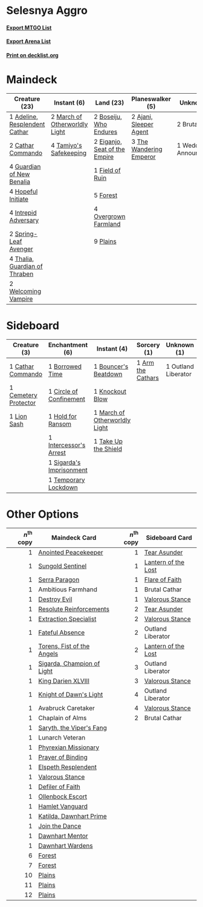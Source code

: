 # Selesnya Aggro

#### [Export MTGO List](../collection/Selesnya%20Aggro/Selesnya%20Aggro.txt)
#### [Export Arena List](../collection/Selesnya%20Aggro/Selesnya%20Aggro_arena.txt)
#### [Print on decklist.org](http://decklist.org/?deckmain=1%09Adeline,%20Resplendent%20Cathar%0A2%09Ajani,%20Sleeper%20Agent%0A2%09Boseiju,%20Who%20Endures%0A2%09Brutal%20Cathar%0A2%09Cathar%20Commando%0A2%09Eiganjo,%20Seat%20of%20the%20Empire%0A1%09Field%20of%20Ruin%0A5%09Forest%0A4%09Guardian%20of%20New%20Benalia%0A4%09Hopeful%20Initiate%0A4%09Intrepid%20Adversary%0A2%09March%20of%20Otherworldly%20Light%0A4%09Overgrown%20Farmland%0A9%09Plains%0A2%09Spring-Leaf%20Avenger%0A4%09Tamiyo's%20Safekeeping%0A4%09Thalia,%20Guardian%20of%20Thraben%0A3%09The%20Wandering%20Emperor%0A1%09Wedding%20Announcement%0A2%09Welcoming%20Vampire&deckside=1%09Arm%20the%20Cathars%0A1%09Borrowed%20Time%0A1%09Bouncer's%20Beatdown%0A1%09Cathar%20Commando%0A1%09Cemetery%20Protector%0A1%09Circle%20of%20Confinement%0A1%09Hold%20for%20Ransom%0A1%09Intercessor's%20Arrest%0A1%09Knockout%20Blow%0A1%09Lion%20Sash%0A1%09March%20of%20Otherworldly%20Light%0A1%09Outland%20Liberator%0A1%09Sigarda's%20Imprisonment%0A1%09Take%20Up%20the%20Shield%0A1%09Temporary%20Lockdown)
# Maindeck

|                                             Creature (23)                                              |                                              Instant (6)                                               |                                               Land (23)                                                |                                         Planeswalker (5)                                         |     Unknown (3)      |
|--------------------------------------------------------------------------------------------------------|--------------------------------------------------------------------------------------------------------|--------------------------------------------------------------------------------------------------------|--------------------------------------------------------------------------------------------------|----------------------|
|1 [Adeline, Resplendent Cathar](http://gatherer.wizards.com/Pages/Card/Details.aspx?multiverseid=534751)|2 [March of Otherworldly Light](http://gatherer.wizards.com/Pages/Card/Details.aspx?multiverseid=548321)|2 [Boseiju, Who Endures](http://gatherer.wizards.com/Pages/Card/Details.aspx?multiverseid=548579)       |2 [Ajani, Sleeper Agent](http://gatherer.wizards.com/Pages/Card/Details.aspx?multiverseid=574672) |2 Brutal Cathar       |
|2 [Cathar Commando](http://gatherer.wizards.com/Pages/Card/Details.aspx?multiverseid=534764)            |4 [Tamiyo's Safekeeping](http://gatherer.wizards.com/Pages/Card/Details.aspx?multiverseid=548521)       |2 [Eiganjo, Seat of the Empire](http://gatherer.wizards.com/Pages/Card/Details.aspx?multiverseid=548581)|3 [The Wandering Emperor](http://gatherer.wizards.com/Pages/Card/Details.aspx?multiverseid=548337)|1 Wedding Announcement|
|4 [Guardian of New Benalia](http://gatherer.wizards.com/Pages/Card/Details.aspx?multiverseid=574499)    |                                                                                                        |1 [Field of Ruin](http://gatherer.wizards.com/Pages/Card/Details.aspx?multiverseid=435415)              |                                                                                                  |                      |
|4 [Hopeful Initiate](http://gatherer.wizards.com/Pages/Card/Details.aspx?multiverseid=540850)           |                                                                                                        |5 [Forest](http://gatherer.wizards.com/Pages/Card/Details.aspx?multiverseid=439860)                     |                                                                                                  |                      |
|4 [Intrepid Adversary](http://gatherer.wizards.com/Pages/Card/Details.aspx?multiverseid=534781)         |                                                                                                        |4 [Overgrown Farmland](http://gatherer.wizards.com/Pages/Card/Details.aspx?multiverseid=535064)         |                                                                                                  |                      |
|2 [Spring-Leaf Avenger](http://gatherer.wizards.com/Pages/Card/Details.aspx?multiverseid=548517)        |                                                                                                        |9 [Plains](http://gatherer.wizards.com/Pages/Card/Details.aspx?multiverseid=439856)                     |                                                                                                  |                      |
|4 [Thalia, Guardian of Thraben](http://gatherer.wizards.com/Pages/Card/Details.aspx?multiverseid=442025)|                                                                                                        |                                                                                                        |                                                                                                  |                      |
|2 [Welcoming Vampire](http://gatherer.wizards.com/Pages/Card/Details.aspx?multiverseid=540882)          |                                                                                                        |                                                                                                        |                                                                                                  |                      |


# Sideboard

|                                         Creature (3)                                          |                                          Enchantment (6)                                          |                                              Instant (4)                                               |                                        Sorcery (1)                                         |    Unknown (1)    |
|-----------------------------------------------------------------------------------------------|---------------------------------------------------------------------------------------------------|--------------------------------------------------------------------------------------------------------|--------------------------------------------------------------------------------------------|-------------------|
|1 [Cathar Commando](http://gatherer.wizards.com/Pages/Card/Details.aspx?multiverseid=534764)   |1 [Borrowed Time](http://gatherer.wizards.com/Pages/Card/Details.aspx?multiverseid=534759)         |1 [Bouncer's Beatdown](http://gatherer.wizards.com/Pages/Card/Details.aspx?multiverseid=555336)         |1 [Arm the Cathars](http://gatherer.wizards.com/Pages/Card/Details.aspx?multiverseid=540830)|1 Outland Liberator|
|1 [Cemetery Protector](http://gatherer.wizards.com/Pages/Card/Details.aspx?multiverseid=540833)|1 [Circle of Confinement](http://gatherer.wizards.com/Pages/Card/Details.aspx?multiverseid=540834) |1 [Knockout Blow](http://gatherer.wizards.com/Pages/Card/Details.aspx?multiverseid=555221)              |                                                                                            |                   |
|1 [Lion Sash](http://gatherer.wizards.com/Pages/Card/Details.aspx?multiverseid=548319)         |1 [Hold for Ransom](http://gatherer.wizards.com/Pages/Card/Details.aspx?multiverseid=555217)       |1 [March of Otherworldly Light](http://gatherer.wizards.com/Pages/Card/Details.aspx?multiverseid=548321)|                                                                                            |                   |
|                                                                                               |1 [Intercessor's Arrest](http://gatherer.wizards.com/Pages/Card/Details.aspx?multiverseid=548313)  |1 [Take Up the Shield](http://gatherer.wizards.com/Pages/Card/Details.aspx?multiverseid=574515)         |                                                                                            |                   |
|                                                                                               |1 [Sigarda's Imprisonment](http://gatherer.wizards.com/Pages/Card/Details.aspx?multiverseid=540869)|                                                                                                        |                                                                                            |                   |
|                                                                                               |1 [Temporary Lockdown](http://gatherer.wizards.com/Pages/Card/Details.aspx?multiverseid=574516)    |                                                                                                        |                                                                                            |                   |


# Other Options

|*n*<sup>th</sup> copy|                                            Maindeck Card                                            |*n*<sup>th</sup> copy|                                        Sideboard Card                                        |
|--------------------:|-----------------------------------------------------------------------------------------------------|--------------------:|----------------------------------------------------------------------------------------------|
|                    1|[Anointed Peacekeeper](http://gatherer.wizards.com/Pages/Card/Details.aspx?multiverseid=574482)      |                    1|[Tear Asunder](http://gatherer.wizards.com/Pages/Card/Details.aspx?multiverseid=574663)       |
|                    1|[Sungold Sentinel](http://gatherer.wizards.com/Pages/Card/Details.aspx?multiverseid=534795)          |                    1|[Lantern of the Lost](http://gatherer.wizards.com/Pages/Card/Details.aspx?multiverseid=541135)|
|                    1|[Serra Paragon](http://gatherer.wizards.com/Pages/Card/Details.aspx?multiverseid=574512)             |                    1|[Flare of Faith](http://gatherer.wizards.com/Pages/Card/Details.aspx?multiverseid=534775)     |
|                    1|Ambitious Farmhand                                                                                   |                    1|Brutal Cathar                                                                                 |
|                    1|[Destroy Evil](http://gatherer.wizards.com/Pages/Card/Details.aspx?multiverseid=574497)              |                    1|[Valorous Stance](http://gatherer.wizards.com/Pages/Card/Details.aspx?multiverseid=391950)    |
|                    1|[Resolute Reinforcements](http://gatherer.wizards.com/Pages/Card/Details.aspx?multiverseid=574509)   |                    2|[Tear Asunder](http://gatherer.wizards.com/Pages/Card/Details.aspx?multiverseid=574663)       |
|                    1|[Extraction Specialist](http://gatherer.wizards.com/Pages/Card/Details.aspx?multiverseid=555213)     |                    2|[Valorous Stance](http://gatherer.wizards.com/Pages/Card/Details.aspx?multiverseid=391950)    |
|                    1|[Fateful Absence](http://gatherer.wizards.com/Pages/Card/Details.aspx?multiverseid=534774)           |                    2|Outland Liberator                                                                             |
|                    1|[Torens, Fist of the Angels](http://gatherer.wizards.com/Pages/Card/Details.aspx?multiverseid=541124)|                    2|[Lantern of the Lost](http://gatherer.wizards.com/Pages/Card/Details.aspx?multiverseid=541135)|
|                    1|[Sigarda, Champion of Light](http://gatherer.wizards.com/Pages/Card/Details.aspx?multiverseid=535036)|                    3|Outland Liberator                                                                             |
|                    1|[King Darien XLVIII](http://gatherer.wizards.com/Pages/Card/Details.aspx?multiverseid=574684)        |                    3|[Valorous Stance](http://gatherer.wizards.com/Pages/Card/Details.aspx?multiverseid=391950)    |
|                    1|[Knight of Dawn's Light](http://gatherer.wizards.com/Pages/Card/Details.aspx?multiverseid=574503)    |                    4|Outland Liberator                                                                             |
|                    1|Avabruck Caretaker                                                                                   |                    4|[Valorous Stance](http://gatherer.wizards.com/Pages/Card/Details.aspx?multiverseid=391950)    |
|                    1|Chaplain of Alms                                                                                     |                    2|Brutal Cathar                                                                                 |
|                    1|[Saryth, the Viper's Fang](http://gatherer.wizards.com/Pages/Card/Details.aspx?multiverseid=534986)  |                     |                                                                                              |
|                    1|Lunarch Veteran                                                                                      |                     |                                                                                              |
|                    1|[Phyrexian Missionary](http://gatherer.wizards.com/Pages/Card/Details.aspx?multiverseid=574507)      |                     |                                                                                              |
|                    1|[Prayer of Binding](http://gatherer.wizards.com/Pages/Card/Details.aspx?multiverseid=574508)         |                     |                                                                                              |
|                    1|[Elspeth Resplendent](http://gatherer.wizards.com/Pages/Card/Details.aspx?multiverseid=555212)       |                     |                                                                                              |
|                    1|[Valorous Stance](http://gatherer.wizards.com/Pages/Card/Details.aspx?multiverseid=391950)           |                     |                                                                                              |
|                    1|[Defiler of Faith](http://gatherer.wizards.com/Pages/Card/Details.aspx?multiverseid=574496)          |                     |                                                                                              |
|                    1|[Ollenbock Escort](http://gatherer.wizards.com/Pages/Card/Details.aspx?multiverseid=540859)          |                     |                                                                                              |
|                    1|[Hamlet Vanguard](http://gatherer.wizards.com/Pages/Card/Details.aspx?multiverseid=541064)           |                     |                                                                                              |
|                    1|[Katilda, Dawnhart Prime](http://gatherer.wizards.com/Pages/Card/Details.aspx?multiverseid=535024)   |                     |                                                                                              |
|                    1|[Join the Dance](http://gatherer.wizards.com/Pages/Card/Details.aspx?multiverseid=535023)            |                     |                                                                                              |
|                    1|[Dawnhart Mentor](http://gatherer.wizards.com/Pages/Card/Details.aspx?multiverseid=534965)           |                     |                                                                                              |
|                    1|[Dawnhart Wardens](http://gatherer.wizards.com/Pages/Card/Details.aspx?multiverseid=535008)          |                     |                                                                                              |
|                    6|[Forest](http://gatherer.wizards.com/Pages/Card/Details.aspx?multiverseid=439860)                    |                     |                                                                                              |
|                    7|[Forest](http://gatherer.wizards.com/Pages/Card/Details.aspx?multiverseid=439860)                    |                     |                                                                                              |
|                   10|[Plains](http://gatherer.wizards.com/Pages/Card/Details.aspx?multiverseid=439856)                    |                     |                                                                                              |
|                   11|[Plains](http://gatherer.wizards.com/Pages/Card/Details.aspx?multiverseid=439856)                    |                     |                                                                                              |
|                   12|[Plains](http://gatherer.wizards.com/Pages/Card/Details.aspx?multiverseid=439856)                    |                     |                                                                                              |

